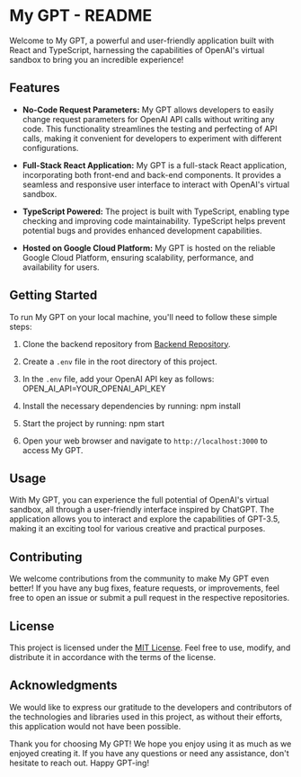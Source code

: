 # My GPT - README

Welcome to My GPT, a powerful and user-friendly application built with React and TypeScript, harnessing the capabilities of OpenAI's virtual sandbox to bring you an incredible experience!

## Features

- **No-Code Request Parameters:** My GPT allows developers to easily change request parameters for OpenAI API calls without writing any code. This functionality streamlines the testing and perfecting of API calls, making it convenient for developers to experiment with different configurations.

- **Full-Stack React Application:** My GPT is a full-stack React application, incorporating both front-end and back-end components. It provides a seamless and responsive user interface to interact with OpenAI's virtual sandbox.

- **TypeScript Powered:** The project is built with TypeScript, enabling type checking and improving code maintainability. TypeScript helps prevent potential bugs and provides enhanced development capabilities.

- **Hosted on Google Cloud Platform:** My GPT is hosted on the reliable Google Cloud Platform, ensuring scalability, performance, and availability for users.

## Getting Started

To run My GPT on your local machine, you'll need to follow these simple steps:

1. Clone the backend repository from [Backend Repository](https://github.com/BrettBuhler/my-gpt-backend).

2. Create a `.env` file in the root directory of this project.

3. In the `.env` file, add your OpenAI API key as follows:
OPEN_AI_API=YOUR_OPENAI_API_KEY

4. Install the necessary dependencies by running:
npm install

5. Start the project by running:
npm start

6. Open your web browser and navigate to `http://localhost:3000` to access My GPT.

## Usage

With My GPT, you can experience the full potential of OpenAI's virtual sandbox, all through a user-friendly interface inspired by ChatGPT. The application allows you to interact and explore the capabilities of GPT-3.5, making it an exciting tool for various creative and practical purposes.

## Contributing

We welcome contributions from the community to make My GPT even better! If you have any bug fixes, feature requests, or improvements, feel free to open an issue or submit a pull request in the respective repositories.

## License

This project is licensed under the [MIT License](LICENSE). Feel free to use, modify, and distribute it in accordance with the terms of the license.

## Acknowledgments

We would like to express our gratitude to the developers and contributors of the technologies and libraries used in this project, as without their efforts, this application would not have been possible.

Thank you for choosing My GPT! We hope you enjoy using it as much as we enjoyed creating it. If you have any questions or need any assistance, don't hesitate to reach out. Happy GPT-ing!
